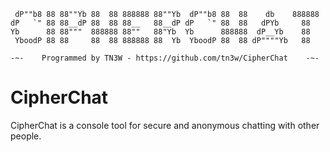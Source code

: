 ```
 dP""b8 88 88""Yb 88  88 888888 88""Yb  dP""b8 88  88    db    888888 
dP   `" 88 88__dP 88  88 88__   88__dP dP   `" 88  88   dPYb     88   
Yb      88 88"""  888888 88""   88"Yb  Yb      888888  dP__Yb    88   
 YboodP 88 88     88  88 888888 88  Yb  YboodP 88  88 dP""""Yb   88   

-~-    Programmed by TN3W - https://github.com/tn3w/CipherChat    -~-
```

# CipherChat
CipherChat is a console tool for secure and anonymous chatting with other people.
